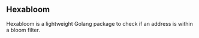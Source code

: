 ## Hexabloom

Hexabloom is a lightweight Golang package to check if an address is within a bloom filter.
